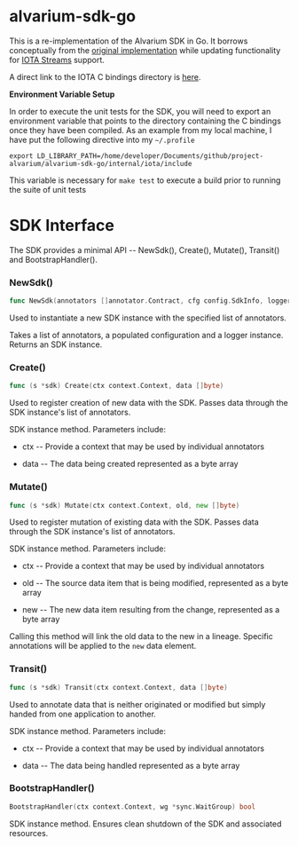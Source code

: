 # alvarium-sdk-go

This is a re-implementation of the Alvarium SDK in Go. It borrows conceptually from the [original implementation](https://github.com/project-alvarium/go-sdk) while updating
functionality for [IOTA Streams](https://github.com/iotaledger/streams) support.

A direct link to the IOTA C bindings directory is [here](https://github.com/iotaledger/streams/tree/v1.1.0/bindings/c).

**Environment Variable Setup**

In order to execute the unit tests for the SDK, you will need to export an environment variable that points to the directory containing the C bindings once they have been compiled. 
As an example from my local machine, I have put the following directive into my `~/.profile`

`export LD_LIBRARY_PATH=/home/developer/Documents/github/project-alvarium/alvarium-sdk-go/internal/iota/include`

This variable is necessary for `make test` to execute a build prior to running the suite of unit tests

# SDK Interface
The SDK provides a minimal API -- NewSdk(), Create(), Mutate(), Transit() and BootstrapHandler().


### NewSdk()

```go
func NewSdk(annotators []annotator.Contract, cfg config.SdkInfo, logger logInterface.Logger) interfaces.Sdk
```

Used to instantiate a new SDK instance with the specified list of annotators.

Takes a list of annotators, a populated configuration and a logger instance. Returns an SDK instance.



### Create()

```go
func (s *sdk) Create(ctx context.Context, data []byte)
```

Used to register creation of new data with the SDK.  Passes data through the SDK instance's list of annotators.

SDK instance method.  Parameters include:

* ctx -- Provide a context that may be used by individual annotators
  
* data -- The data being created represented as a byte array


### Mutate()

```go
func (s *sdk) Mutate(ctx context.Context, old, new []byte)
```

Used to register mutation of existing data with the SDK.  Passes data through the SDK instance's list of annotators.

SDK instance method. Parameters include: 

* ctx -- Provide a context that may be used by individual annotators

* old -- The source data item that is being modified, represented as a byte array

* new -- The new data item resulting from the change, represented as a byte array

Calling this method will link the old data to the new in a lineage. Specific annotations will be applied to the `new` data element.


### Transit()

```go
func (s *sdk) Transit(ctx context.Context, data []byte) 
```

Used to annotate data that is neither originated or modified but simply handed from one application to another.

SDK instance method. Parameters include:

* ctx -- Provide a context that may be used by individual annotators

* data -- The data being handled represented as a byte array


### BootstrapHandler()

```go
BootstrapHandler(ctx context.Context, wg *sync.WaitGroup) bool
```

SDK instance method.  Ensures clean shutdown of the SDK and associated resources.